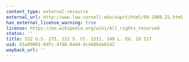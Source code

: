 ```yaml
---
content_type: external-resource
external_url: http://www.law.cornell.edu/supct/html/99-1908.ZS.html
has_external_license_warning: true
license: https://en.wikipedia.org/wiki/All_rights_reserved
status: ''
title: 532 U.S. 275, 121 S. Ct. 1511, 149 L. Ed. 2d 517
uid: b5a09001-0dfc-4fd8-8444-4c448bda6142
wayback_url: ''
---
```

